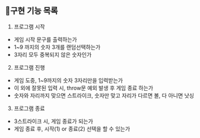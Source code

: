 ## 📝구현 기능 목록

1. 프로그램 시작

- 게임 시작 문구를 출력하는가
- 1~9 까지의 숫자 3개를 랜덤선택하는가
- 3자리 모두 중복되지 않은 숫자인가

2. 프로그램 진행

- 게임 도중, 1~9까지의 숫자 3자리만을 입력받는가
- 이 외에 잘못된 입력 시, throw문 예외 발생 후 게임 종료 하는가
- 숫자와 자리까지 맞으면 스트라이크, 숫자만 맞고 자리가 다르면 볼, 다 아니면 낫싱

3. 프로그램 종료

- 3스트라이크 시, 게임 종료가 되는가
- 게임 종료 후, 시작(1) or 종료(2) 선택을 할 수 있는가
